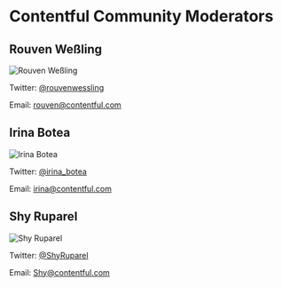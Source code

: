 # Contentful Community Moderators

## Rouven Weßling

![Rouven Weßling](https://avatars1.githubusercontent.com/u/628508?v=3&s=100)

Twitter: [@rouvenwessling](https://twitter.com/rouvenwessling)

Email: [rouven@contentful.com](mailto:rouven@contentful.com)

## Irina Botea

![Irina Botea](https://avatars1.githubusercontent.com/u/14981201?s=100&v=3)

Twitter: [@irina_botea](https://twitter.com/irina_botea)

Email: [irina@contentful.com](mailto:irina@contentful.com)

## Shy Ruparel

![Shy Ruparel](https://avatars2.githubusercontent.com/u/1316340?s=100&v=3)

Twitter: [@ShyRuparel](https://twitter.com/shyruparel)

Email: [Shy@contentful.com](mailto:shy@contentful.com)
